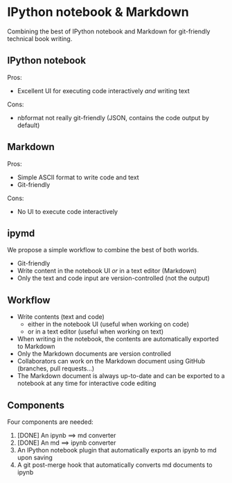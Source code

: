 # IPython notebook & Markdown

Combining the best of IPython notebook and Markdown for git-friendly technical book writing.

## IPython notebook

Pros:

* Excellent UI for executing code interactively *and* writing text

Cons:

* nbformat not really git-friendly (JSON, contains the code output by default)


## Markdown

Pros:

* Simple ASCII format to write code and text
* Git-friendly

Cons:

* No UI to execute code interactively


## ipymd

We propose a simple workflow to combine the best of both worlds.

* Git-friendly
* Write content in the notebook UI *or* in a text editor (Markdown)
* Only the text and code input are version-controlled (not the output)


## Workflow

* Write contents (text and code)
    * either in the notebook UI (useful when working on code)
    * or in a text editor (useful when working on text)
* When writing in the notebook, the contents are automatically exported to Markdown
* Only the Markdown documents are version controlled
* Collaborators can work on the Markdown document using GitHub (branches, pull requests...)
* The Markdown document is always up-to-date and can be exported to a notebook at any time for interactive code editing


## Components

Four components are needed:

1. [DONE] An ipynb ==> md converter
2. [DONE] An md ==> ipynb converter
3. An IPython notebook plugin that automatically exports an ipynb to md upon saving
4. A git post-merge hook that automatically converts md documents to ipynb
